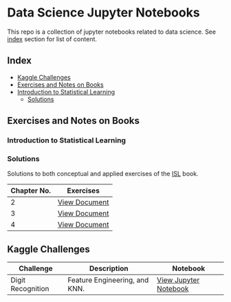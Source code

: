 # Data Science Jupyter Notebooks

This repo is a collection of jupyter notebooks related to data science. See [index](#index) section for list of content. 

## Index
* [Kaggle Challenges](#kaggle-challenges)
* [Exercises and Notes on Books](#exercises-and-notes-on-books)
 * [Introduction to Statistical Learning](#introduction-to-statistical-learning)
   * [Solutions](#Solutions)


## Exercises and Notes on Books
### Introduction to Statistical Learning

### Solutions
Solutions to both conceptual and applied exercises of the [ISL](http://www-bcf.usc.edu/~gareth/ISL/index.html) book. 

|Chapter No. |                                                                               Exercises                                            |  
|------------|------------------------------------------------------------------------------------------------------------------------------------|
|2           | [View Document](http://rpubs.com/evertonjlima/191155)       |
|3           | [View Document](http://nbviewer.jupyter.org/github/evertonjlima/Notebooks/blob/master/ISLR/Exercises/Ch3-Exercises.ipynb) |
|4           | [View Document](http://nbviewer.jupyter.org/github/evertonjlima/Notebooks/blob/master/ISLR/Exercises/Ch4-Exercises.ipynb) | 


## Kaggle Challenges


| Challenge          | Description                                          | Notebook  |
|--------------------|------------------------------------------------------|-----------|
| Digit Recognition  | Feature Engineering, and KNN.       |[View Jupyter Notebook](https://nbviewer.jupyter.org/github/evertonjlima/Kaggle/blob/master/Digit-Recognizer/digit-recognizer.ipynb) |

